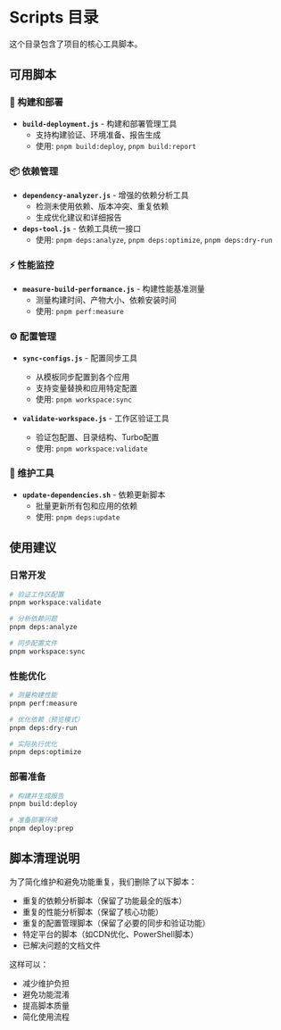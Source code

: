 # Scripts 目录

这个目录包含了项目的核心工具脚本。

## 可用脚本

### 🔧 构建和部署
- **`build-deployment.js`** - 构建和部署管理工具
  - 支持构建验证、环境准备、报告生成
  - 使用: `pnpm build:deploy`, `pnpm build:report`

### 📦 依赖管理
- **`dependency-analyzer.js`** - 增强的依赖分析工具
  - 检测未使用依赖、版本冲突、重复依赖
  - 生成优化建议和详细报告
- **`deps-tool.js`** - 依赖工具统一接口
  - 使用: `pnpm deps:analyze`, `pnpm deps:optimize`, `pnpm deps:dry-run`

### ⚡ 性能监控
- **`measure-build-performance.js`** - 构建性能基准测量
  - 测量构建时间、产物大小、依赖安装时间
  - 使用: `pnpm perf:measure`

### ⚙️ 配置管理
- **`sync-configs.js`** - 配置同步工具
  - 从模板同步配置到各个应用
  - 支持变量替换和应用特定配置
  - 使用: `pnpm workspace:sync`

- **`validate-workspace.js`** - 工作区验证工具
  - 验证包配置、目录结构、Turbo配置
  - 使用: `pnpm workspace:validate`

### 🔄 维护工具
- **`update-dependencies.sh`** - 依赖更新脚本
  - 批量更新所有包和应用的依赖
  - 使用: `pnpm deps:update`

## 使用建议

### 日常开发
```bash
# 验证工作区配置
pnpm workspace:validate

# 分析依赖问题
pnpm deps:analyze

# 同步配置文件
pnpm workspace:sync
```

### 性能优化
```bash
# 测量构建性能
pnpm perf:measure

# 优化依赖（预览模式）
pnpm deps:dry-run

# 实际执行优化
pnpm deps:optimize
```

### 部署准备
```bash
# 构建并生成报告
pnpm build:deploy

# 准备部署环境
pnpm deploy:prep
```

## 脚本清理说明

为了简化维护和避免功能重复，我们删除了以下脚本：

- 重复的依赖分析脚本（保留了功能最全的版本）
- 重复的性能分析脚本（保留了核心功能）
- 重复的配置管理脚本（保留了必要的同步和验证功能）
- 特定平台的脚本（如CDN优化、PowerShell脚本）
- 已解决问题的文档文件

这样可以：
- 减少维护负担
- 避免功能混淆
- 提高脚本质量
- 简化使用流程
